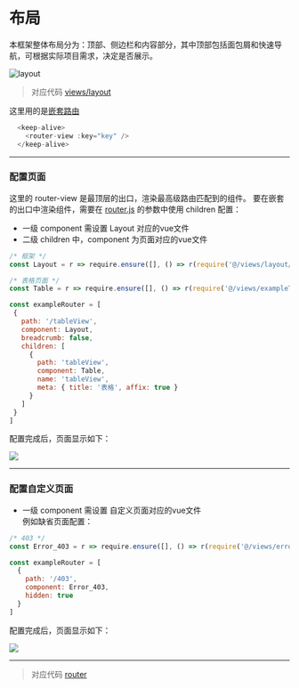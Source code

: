 # 布局

本框架整体布局分为：顶部、侧边栏和内容部分，其中顶部包括面包屑和快速导航，可根据实际项目需求，决定是否展示。


![layout](/layout.png)

> 对应代码 [views/layout](https://github.com/xiaoWangHi/quectel-admin/tree/master/src/views/layout)

这里用的是[嵌套路由](https://router.vuejs.org/zh/guide/essentials/nested-routes.html)

```js
  <keep-alive>
    <router-view :key="key" />
  </keep-alive>
```
---

### 配置页面
 这里的 router-view 是最顶层的出口，渲染最高级路由匹配到的组件。
 要在嵌套的出口中渲染组件，需要在 [router.js](https://github.com/xiaoWangHi/quectel-admin/blob/master/src/router/index.js) 的参数中使用 children 配置：  
 * 一级 component 需设置 Layout 对应的vue文件  
 * 二级 children 中，component 为页面对应的vue文件  

 ```js
/* 框架 */
const Layout = r => require.ensure([], () => r(require('@/views/layout/index.vue')), 'Layout')

/* 表格页面 */
const Table = r => require.ensure([], () => r(require('@/views/exampleTemplate/table/index.vue')))

const exampleRouter = [
  {
    path: '/tableView',
    component: Layout,
    breadcrumb: false,
    children: [
      {
        path: 'tableView',
        component: Table,
        name: 'tableView',
        meta: { title: '表格', affix: true }
      }
    ]
  }
]
 ```

配置完成后，页面显示如下：

![](/table.png)

---


### 配置自定义页面

 * 一级 component 需设置 自定义页面对应的vue文件  
 例如缺省页面配置：
```js
/* 403 */
const Error_403 = r => require.ensure([], () => r(require('@/views/error-page/403.vue')))

const exampleRouter = [
  {
    path: '/403',
    component: Error_403,
    hidden: true
  }
]
```

配置完成后，页面显示如下：

![](/403.png)

---
> 对应代码 [router](https://github.com/xiaoWangHi/quectel-admin/tree/master/src/router)